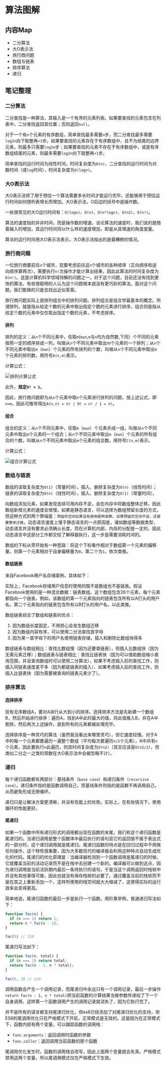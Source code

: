 # 算法图解

## 内容Map

- 二分算法
- 大O表示法
- 旅行商问题
- 数组与链表
- 排序算法
- 递归

## 笔记整理

### 二分算法

二分查找是一种算法，其输入是一个有序的元素列表。如果要查找的元素包含在列表中，二分查找返回其位置；否则返回`null`。

对于一个有`n`个元素的有序数组，简单查找最多需要`n`步，而二分查找最多需要`log2n`向下取整再`+1`步。如果要查找的元素存在于有序数组中，且不为结尾的边界元素，则最多只需要`log2n`步；如果要查找的元素不存在于有序数组中，或是有序数组结尾的元素，则最多需要`log2n`向下取整再`+1`步。

简单查找的运行时间为线性时间，时间复杂度为`O(n)`，二分查找的运行时间为对数时间（或`log`时间），时间复杂度为`O(logn)`。

### 大O表示法

大O表示法除了用于预估一个算法需要多长时间才能运行完毕，还能够用于预估运行时间如何随列表增长而增加。大O表示法，O后边的括号中是操作数。

一些很常见的大O运行时间有：`O(logn)`、`O(n)`、`O(n*logn)`、`O(n2)`、`O(n!)`。

算法的速度指的并非时间，而是操作数的增速。谈论算法的速度时，我们说的是随着输入的增加，其运行时间将以什么样的速度增加，即是从其增速的角度度量。

算法的运行时间用大O表示法表示，大O表示法指出的是最糟糕的情况。

### 旅行商问题

一位旅行商要前往`n`个城市，现要考虑前往这`n`个城市的各种顺序（正向顺序和逆向顺序算两次），需要执行`n!`次操作才能计算出结果，因此此算法的时间复杂度为`O(n!)`。这是计算机科学领域待解的问题之一。对于这个问题，目前还没有找到更快的算法，有些很聪明的人认为这个问题根本就没有更巧妙的算法。面对这个问题，我们能做的只是去找出近似答案。

旅行商问题实际上是排列组合中的排列问题。排列组合是组合学最基本的概念。所谓排列，就是指从给定个数的元素中取出指定个数的元素进行排序。组合则是指从给定个数的元素中仅仅取出指定个数的元素，不考虑排序。

#### 排列

排列的定义：从`n`个不同元素中，任取`m`(`m≤n`,`m`与`n`均为自然数,下同）个不同的元素按照一定的顺序排成一列，叫做从`n`个不同元素中取出m个元素的一个排列；从`n`个不同元素中取出`m`（`m≤n`）个元素的所有排列的个数，叫做从`n`个不同元素中取出`m`个元素的排列数，用符号`A(n,m)`表示。

计算公式：

![排列计算公式](http://4picture.test.upcdn.net/superbed/2019/11/07/5dc3ca678e0e2e3ee9582676.jpg)

此外，**规定`0! = 1`**。

因此，旅行商问题即为从`n`个元素中取`n`个元素进行排列的问题，按上述公式，即`n=m`，因此可推导得出`A(n,n) = n! / 0! = n! / 1 = n!`。

#### 组合

组合的定义：从`n`个不同元素中，任取`m`（`m≤n`）个元素并成一组，叫做从`n`个不同元素中取出`m`个元素的一个组合；从`n`个不同元素中取出`m`（`m≤n`）个元素的所有组合的个数，叫做从`n`个不同元素中取出`m`个元素的组合数。用符号`C(n,m)`表示。

计算公式：

![组合计算公式](http://4picture.test.upcdn.net/superbed/2019/11/07/5dc3ccae8e0e2e3ee95853c8.jpg)

### 数组与链表

数组的读取复杂度为`O(1)`（常量时间），插入、删除复杂度为`O(n)`（线性时间）；链表的读取复杂度为`O(n)`（线性时间），插入、删除复杂度为`O(1)`（常量时间）。

向数组添加元素，如果发现连续可用内存不足，会在内存中将数组整体迁移，因此数组新增元素的速度会很慢。如果是静态语言，可以选择为数组预留长度的方式，但这种方式的两个弊端是：`预留的空间如果没有使用是种浪费`、`如果预留的空间不足，还是要整体迁移`。动态语言速度上慢于静态语言的一点原因是，诸如数组等数据类型，动态语言并没有要求必须确认长度，而在计算机内部，内存的分配是一定的，因此动态语言中这部分工作都交给了解释器执行，这一步是需要消耗时间的。

数组的下标从零开始有一种思路：将这个下标看作相对于数组第一个元素的偏移量。则第一个元素相对于自身偏移量为`0`，第二个为`1`，依次类推。

#### 数组链表

来自Facebook用户名存储案例，具体如下：

  实际上，Facebook存储用户信息时使用的既不是数组也不是链表。假设Facebook使用的是一种混合数据：链表数组。这个数组包含26个元素，每个元素都指向一个链表。例如，该数组的第一个元素指向的链表包含所有以A打头的用户名，第二个元素指向的链表包含所有以B打头的用户名，以此类推。

数组链表综合了数组和链表的优点：

1. 因为数组长度固定，不用担心会发生数组迁移
2. 因为数组内容有序，可以使用二分法查找首字母
3. 因为某一首字母下的用户名使用链表存储，插入和删除比数组快得多

数组链表与数组相比：查找比数组慢（因为还要查链表），但插入比数组快（因为无需元素迁移）；数组链表与链表相比：查找比链表快（因为可以借助数组缩小查询范围，并且查询数组时可以使用二分算法），如果不考虑插入前的查找工作，则插入同链表速度差不多（因为都是链表的插入）、如果考虑插入前的查找工作，则插入比链表快（因为需要被查询的链表元素少了）。

### 排序算法

#### 选择排序

现有无序数组A，要对A进行从大到小的排序。选择排序方法是先新建一个数组B，然后开始进行排序：遍历A，找到A中此时最大的值，将此值推入B，并在A中剔除，然后再次上述操作，直到所有的元素都被处理完毕。

选择排序是一种灵巧的算法（虽然我没看出来哪里灵巧），但它速度较慢。对于A中的每一个元素都要遍历一遍整个数组（平均每次要遍历`n/2`个元素），A中共有`n`个元素，因此要执行`n`此遍历，则其时间复杂度为`O(n2)`（其实应该是`O(n2/2)`，但类似二分之一之类的常数在大O表示法中会被忽略不计）。

### 递归

每个递归函数都有两部分：基线条件（`base case`）和递归条件（`recursive case`）。递归条件指的是函数调用自己，而基线条件则指的是函数不再调用自己，从而避免形成无限循环。

递归只是让解决方案更清晰，并没有性能上的优势。实际上，在有些情况下，使用循环的性能更好。

#### 尾递归

如果一个函数中所有递归形式的调用都出现在函数的末尾，我们称这个递归函数是尾递归的。当递归调用是整个函数体中最后执行的语句且它的返回值不属于表达式的一部分时，这个递归调用就是尾递归。尾递归函数的特点是在回归过程中不用做任何操作，这个特性很重要，因为大多数现代的编译器会利用这种特点自动生成优化的代码。尾递归的优化原理是：当编译器检测到一个函数调用是尾递归的时候，它就覆盖当前的活动记录而不是在栈中去创建一个新的。编译器可以做到这点，因为递归调用是当前活跃期内最后一条待执行的语句，于是当这个调用返回时栈帧中并没有其他事情可做，因此也就没有保存栈帧的必要了。通过覆盖当前的栈帧而不是在其之上重新添加一个，这样所使用的栈空间就大大缩减了，这使得实际的运行效率会变得更高。

简单地说，尾递归函数的最后一步是执行一个函数。用阶乘举例，普通递归写法如下：

```js
function fac(n) {
  if (n === 1) return 1;
  return n * fac(n - 1);
}

fac(5) // 120
```

尾递归写法如下：

```js
function fac(n, total) {
  if (n === 1) return total;
  return fac(n - 1, n * total);
}

fac(5, 1) // 120
```

调用函数会产生一个调用记录，而尾递归中永远只有一个调用记录，最后一步操作`return fac(n - 1, n * total)`把当前函数的计算结果当做参数传递给了下一个自身调用，这样第一个函数调用产生的调用记录就消失了，因为它执行完了。

并不是所有的语言都支持尾递归优化，但es6已经添加了对尾递归优化的支持，但ES6的尾调用优化只在严格模式下开启，正常模式是无效的。这是因为在正常模式下，函数内部有两个变量，可以跟踪函数的调用栈：

- `func.arguments`：返回调用时函数的参数
- `func.caller`：返回调用当前函数的那个函数

尾调用优化发生时，函数的调用栈会改写，因此上面两个变量就会失真。严格模式禁用这两个变量，所以尾调用模式仅在严格模式下生效。